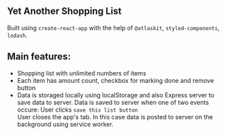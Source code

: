 ## Yet Another Shopping List

Built using `create-react-app` with the help of `@atlaskit`, `styled-components`, `lodash`.

## Main features:
- Shopping list with unlimited numbers of items
- Each item has amount count, checkbox for marking done and remove button
- Data is storaged locally using localStorage and also Express server to save data to server. Data is saved to server when one of two events occure:
	User clicks `save this list button`  
	User closes the app's tab. In this case data is posted to server on the background using service worker.